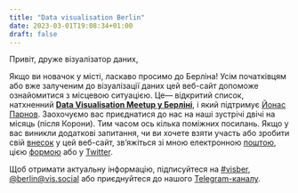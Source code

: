 ```yaml
---
title: "Data visualisation Berlin"
date: 2023-03-01T19:08:34+01:00
draft: false
---
```


Привіт, друже візуалізатор даних,

Якщо ви новачок у місті, ласкаво просимо до Берліна! Усім початківцям або вже залученим до візуалізації даних цей веб-сайт допоможе ознайомитися з місцевою ситуацією. Це— відкритий список, натхненний **[Data Visualisation Meetup у Берліні](https://www.meetup.com/de-DE/Data-Visualization-Berlin/)**, і який підтримує [Йонас Парнов](https://jonasparnow.com). Заохочуємо вас приєднатися до нас на наші зустрічі двічі на місяць (після Корони). Тим часом ось кілька поміжних посилань. Якщо у вас виникли додаткові запитання, чи ви хочете взяти участь або зробити свій [внесок](https://forms.gle/VUPMpCgor5LoazJS6) у цей веб-сайт, зв’яжіться зі мною електронною [поштою](mailto:jonas-at-datavis.berlin), цією [формою](https://forms.gle/VUPMpCgor5LoazJS6) або у [Twitter](https://twitter.com/zeto).

Щоб отримати актуальну інформацію, підписуйтеся на [#visber](https://twitter.com/hashtag/visber), <a rel="me" href="https://vis.social/@berlin">@berlin@vis.social</a> або приєднуйтеся до нашого [Telegram-каналу](http://t.me/visber).
